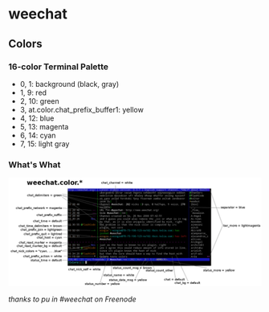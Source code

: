 # weechat

## Colors
### 16-color Terminal Palette
* 0,  1: background (black, gray)
* 1,  9: red
* 2, 10: green
* 3, at.color.chat_prefix_buffer1: yellow
* 4, 12: blue
* 5, 13: magenta
* 6, 14: cyan
* 7, 15: light gray

### What's What

![weechat-colors](./colors.png)

*thanks to pu in #weechat on Freenode*
